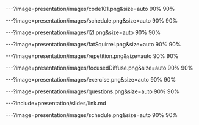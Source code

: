 ---?image=presentation/images/code101.png&size=auto 90% 90%

---?image=presentation/images/schedule.png&size=auto 90% 90%

---?image=presentation/images/l2l.png&size=auto 90% 90%

---?image=presentation/images/fatSquirrel.png&size=auto 90% 90%

---?image=presentation/images/repetition.png&size=auto 90% 90%

---?image=presentation/images/focusedDiffuse.png&size=auto 90% 90%

---?image=presentation/images/exercise.png&size=auto 90% 90%

---?image=presentation/images/questions.png&size=auto 90% 90%

---?include=presentation/slides/link.md

---?image=presentation/images/schedule.png&size=auto 90% 90%
